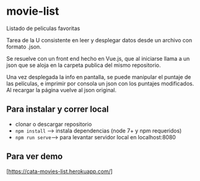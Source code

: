 # movie-list
Listado de peliculas favoritas

Tarea de la U consistente en leer y desplegar datos desde un archivo con formato .json.

Se resuelve con un front end hecho en Vue.js, que al iniciarse llama a un json que se aloja en la carpeta publica del mismo repositorio.

Una vez desplegada la info en pantalla, se puede manipular el puntaje de las películas, e imprimir por consola un json con los puntajes modificados. Al recargar la página vuelve al json original.


## Para instalar y correr local
* clonar o descargar repositorio
* `npm install` --> instala dependencias (node 7+ y npm requeridos)
* `npm run serve`--> para levantar servidor local en localhost:8080

## Para ver demo
[https://cata-movies-list.herokuapp.com/]
